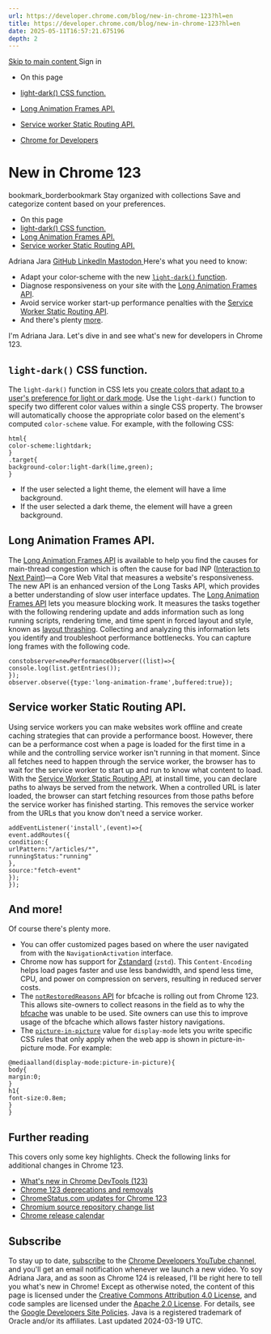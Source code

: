 ```yaml
---
url: https://developer.chrome.com/blog/new-in-chrome-123?hl=en
title: https://developer.chrome.com/blog/new-in-chrome-123?hl=en
date: 2025-05-11T16:57:21.675196
depth: 2
---
```


[ Skip to main content ](https://developer.chrome.com/blog/new-in-chrome-123?hl=en#main-content)
Sign in


  * On this page
  * [light-dark() CSS function.](https://developer.chrome.com/blog/new-in-chrome-123?hl=en#light-dark)
  * [Long Animation Frames API.](https://developer.chrome.com/blog/new-in-chrome-123?hl=en#long-animation-frames)
  * [Service worker Static Routing API.](https://developer.chrome.com/blog/new-in-chrome-123?hl=en#sw-static-routing-api)


  * [ Chrome for Developers ](https://developer.chrome.com/)


#  New in Chrome 123 
bookmark_borderbookmark Stay organized with collections  Save and categorize content based on your preferences. 
  * On this page
  * [light-dark() CSS function.](https://developer.chrome.com/blog/new-in-chrome-123?hl=en#light-dark)
  * [Long Animation Frames API.](https://developer.chrome.com/blog/new-in-chrome-123?hl=en#long-animation-frames)
  * [Service worker Static Routing API.](https://developer.chrome.com/blog/new-in-chrome-123?hl=en#sw-static-routing-api)


Adriana Jara 
[ GitHub ](https://github.com/tropicadri) [ LinkedIn ](https://www.linkedin.com/in/adrianajara) [ Mastodon ](https://hachyderm.io/@tropicadri)
Here's what you need to know:
  * Adapt your color-scheme with the new [`light-dark()` function](https://developer.chrome.com/blog/new-in-chrome-123?hl=en#light-dark).
  * Diagnose responsiveness on your site with the [Long Animation Frames API](https://developer.chrome.com/blog/new-in-chrome-123?hl=en#long-animation-frames).
  * Avoid service worker start-up performance penalties with the [Service Worker Static Routing API](https://developer.chrome.com/blog/new-in-chrome-123?hl=en#sw-static-routing-api).
  * And there's plenty [more](https://developer.chrome.com/blog/new-in-chrome-123?hl=en#more).


I'm Adriana Jara. Let's dive in and see what's new for developers in Chrome 123.
## `light-dark()` CSS function.
The `light-dark()` function in CSS lets you [create colors that adapt to a user's preference for light or dark mode](https://web.dev/articles/light-dark). Use the `light-dark()` function to specify two different color values within a single CSS property.
The browser will automatically choose the appropriate color based on the element's computed `color-scheme` value. For example, with the following CSS:
```
html{
color-scheme:lightdark;
}
.target{
background-color:light-dark(lime,green);
}

```

  * If the user selected a light theme, the element will have a lime background.
  * If the user selected a dark theme, the element will have a green background.


## Long Animation Frames API.
The [Long Animation Frames API](https://w3c.github.io/long-animation-frames/) is available to help you find the causes for main-thread congestion which is often the cause for bad INP ([Interaction to Next Paint](https://web.dev/articles/inp))—a Core Web Vital that measures a website's responsiveness.
The new API is an enhanced version of the Long Tasks API, which provides a better understanding of slow user interface updates. The [Long Animation Frames API](https://developer.chrome.com/docs/web-platform/long-animation-frames) lets you measure blocking work. It measures the tasks together with the following rendering update and adds information such as long running scripts, rendering time, and time spent in forced layout and style, known as [layout thrashing](https://web.dev/articles/avoid-large-complex-layouts-and-layout-thrashing).
Collecting and analyzing this information lets you identify and troubleshoot performance bottlenecks. You can capture long frames with the following code.
```
constobserver=newPerformanceObserver((list)=>{
console.log(list.getEntries());
});
observer.observe({type:'long-animation-frame',buffered:true});

```

## Service worker Static Routing API.
Using service workers you can make websites work offline and create caching strategies that can provide a performance boost.
However, there can be a performance cost when a page is loaded for the first time in a while and the controlling service worker isn't running in that moment. Since all fetches need to happen through the service worker, the browser has to wait for the service worker to start up and run to know what content to load.
With the [Service Worker Static Routing API](https://developer.chrome.com/blog/service-worker-static-routing), at install time, you can declare paths to always be served from the network. When a controlled URL is later loaded, the browser can start fetching resources from those paths before the service worker has finished starting. This removes the service worker from the URLs that you know don't need a service worker.
```
addEventListener('install',(event)=>{
event.addRoutes({
condition:{
urlPattern:"/articles/*",
runningStatus:"running"
},
source:"fetch-event"
});
});

```

## And more!
Of course there's plenty more.
  * You can offer customized pages based on where the user navigated from with the `NavigationActivation` interface.
  * Chrome now has support for [Zstandard](https://www.rfc-editor.org/info/rfc8478) (`zstd`). This `Content-Encoding` helps load pages faster and use less bandwidth, and spend less time, CPU, and power on compression on servers, resulting in reduced server costs.
  * The [`notRestoredReasons` API](https://developer.chrome.com/docs/web-platform/bfcache-notrestoredreasons) for bfcache is rolling out from Chrome 123. This allows site-owners to collect reasons in the field as to why the [bfcache](https://web.dev/articles/bfcache) was unable to be used. Site owners can use this to improve usage of the bfcache which allows faster history navigations.
  * The [`picture-in-picture`](https://developer.mozilla.org/docs/Web/API/Document_Picture-in-Picture_API/Using#target_styles_when_in_picture-in-picture_mode) value for `display-mode` lets you write specific CSS rules that only apply when the web app is shown in picture-in-picture mode. For example:

```
@mediaalland(display-mode:picture-in-picture){
body{
margin:0;
}
h1{
font-size:0.8em;
}
}

```

## Further reading
This covers only some key highlights. Check the following links for additional changes in Chrome 123.
  * [What's new in Chrome DevTools (123)](https://developer.chrome.com/blog/new-in-devtools-123)
  * [Chrome 123 deprecations and removals](https://developer.chrome.com/blog/deps-rems-123)
  * [ChromeStatus.com updates for Chrome 123](https://chromestatus.com/features#milestone%3D123)
  * [Chromium source repository change list](https://chromium.googlesource.com/chromium/src/+log/122.0.6261.135..123.0.6312.53)
  * [Chrome release calendar](https://chromiumdash.appspot.com/schedule)


## Subscribe
To stay up to date, [subscribe](https://goo.gl/6FP1a5) to the [Chrome Developers YouTube channel](https://www.youtube.com/user/ChromeDevelopers/), and you'll get an email notification whenever we launch a new video.
Yo soy Adriana Jara, and as soon as Chrome 124 is released, I'll be right here to tell you what's new in Chrome!
Except as otherwise noted, the content of this page is licensed under the [Creative Commons Attribution 4.0 License](https://creativecommons.org/licenses/by/4.0/), and code samples are licensed under the [Apache 2.0 License](https://www.apache.org/licenses/LICENSE-2.0). For details, see the [Google Developers Site Policies](https://developers.google.com/site-policies). Java is a registered trademark of Oracle and/or its affiliates.
Last updated 2024-03-19 UTC.

